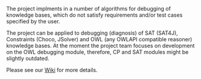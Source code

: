 The project implments in a number of algorithms for debugging of knowledge bases, 
which do not satisfy requirements and/or test cases specified by the user. 

The project can be applied to debugging (diagnosis) of SAT (SAT4J), 
Constraints (Choco, JSolver) and OWL (any OWLAPI compatible reasoner) knowledge 
bases. At the moment the project team focuses on development on the OWL 
debugging module, therefore, CP and SAT modules might be slightly outdated.

Please see our [Wiki](home) for more details. 